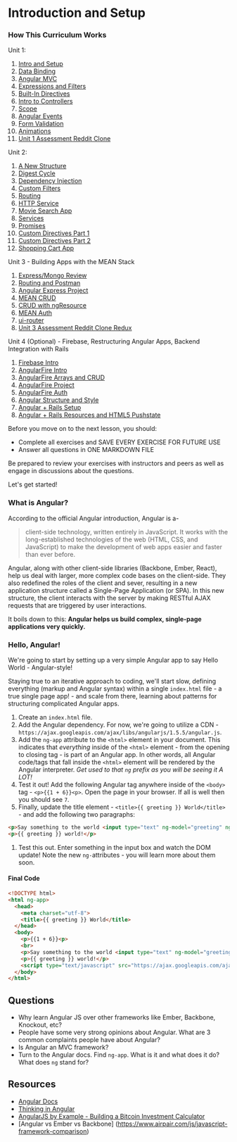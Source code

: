 # Introduction and Setup

### How This Curriculum Works

Unit 1:

 1. [Intro and Setup](/Unit-1/01-intro-and-setup.md)
 1. [Data Binding](/Unit-1/02-data-binding.md)
 1. [Angular MVC](/Unit-1/03-angular-mvc.md)
 1. [Expressions and Filters](/Unit-1/04-expressions-and-filters.md)
 1. [Built-In Directives](/Unit-1/05-built-in-directives.md)
 1. [Intro to Controllers](/Unit-1/06-intro-to-controllers.md)
 1. [Scope](/Unit-1/07-intro-to-scope.md)
 1. [Angular Events](/Unit-1/08-intro-to-events.md)
 1. [Form Validation](/Unit-1/09-form-validation.md)
 1. [Animations](/Unit-1/10-animation.md)
 1. [Unit 1 Assessment Reddit Clone](/Unit-1/11-reddit-clone.md)

Unit 2:

 1. [A New Structure](/Unit-2/01-a-new-structure.md)
 1. [Digest Cycle](/Unit-2/02-digest-cycle.md)
 1. [Dependency Injection](/Unit-2/03-dependency-injection.md)
 1. [Custom Filters](/Unit-2/04-custom-filters.md)
 1. [Routing](/Unit-2/05-routing.md)
 1. [HTTP Service](/Unit-2/06-http-service.md)
 1. [Movie Search App](/Unit-2/07-movie-search.app.md)
 1. [Services](/Unit-2/08-services.md)
 1. [Promises](/Unit-2/09-promises.md)
 1. [Custom Directives Part 1](/Unit-2/10-custom-directives-part1.md)
 1. [Custom Directives Part 2](/Unit-2/11-custom-directives-part2.md)
 1. [Shopping Cart App](/Unit-2/12-shopping-cart-app.md)

Unit 3 - Building Apps with the MEAN Stack

 1. [Express/Mongo Review](/Unit-3/01-express-mongo-review.md)
 1. [Routing and Postman](/Unit-3/02-routing-and-postman.md)
 1. [Angular Express Project](/Unit-3/03-angular-with-express-project.md)
 1. [MEAN CRUD](/Unit-3/04-mean-crud.md)
 1. [CRUD with ngResource](/Unit-3/05-crud-with-ngResource.md)
 1. [MEAN Auth](/Unit-3/06-mean-auth.md)
 1. [ui-router](/Unit-3/07-ui-router.md)
 1. [Unit 3 Assessment Reddit Clone Redux](/Unit-3/08-unit-3-assessment.md)

Unit 4 (Optional) - Firebase, Restructuring Angular Apps, Backend Integration with Rails

 1. [Firebase Intro](/Unit-4-(optional)/01-firebase-intro.md)
 1. [AngularFire Intro](/Unit-4-(optional)/02-angularfire-intro.md)
 1. [AngularFire Arrays and CRUD](/Unit-4-(optional)/03-angularfire-arrays-and-crud.md)
 1. [AngularFire Project](/Unit-4-(optional)/04-angularfire-project.md)
 1. [AngularFire Auth](/Unit-4-(optional)/05-angularfire-auth.md)
 1. [Angular Structure and Style](/Unit-4-(optional)/06-structuring-angular-apps.md)
 1. [Angular + Rails Setup](/Unit-4-(optional)/07-angular-with-rails-setup.md)
 1. [Angular + Rails Resources and HTML5 Pushstate](/Unit-4-(optional)/08-angular-with-rails-resources-and-paths.md)


Before you move on to the next lesson, you should:

* Complete all exercises and SAVE EVERY EXERCISE FOR FUTURE USE
* Answer all questions in ONE MARKDOWN FILE

Be prepared to review your exercises with instructors and peers as well as engage in discussions about the questions.

Let's get started!

### What is Angular?

According to the official Angular introduction, Angular is a-

> client-side technology, written entirely in JavaScript. It works with the long-established technologies of the web (HTML, CSS, and JavaScript) to make the development of web apps easier and faster than ever before.

Angular, along with other client-side libraries (Backbone, Ember, React), help us deal with larger, more complex code bases on the client-side. They also redefined the roles of the client and sever, resulting in a new application structure called a Single-Page Application (or SPA). In this new structure, the client interacts with the server by making RESTful AJAX requests that are triggered by user interactions.

It boils down to this: **Angular helps us build complex, single-page applications very quickly.**

### Hello, Angular!

We're going to start by setting up a very simple Angular app to say Hello World - Angular-style!

Staying true to an iterative approach to coding, we'll start slow, defining everything (markup and Angular syntax) within a single `index.html` file - a true single page app! - and scale from there, learning about patterns for structuring complicated Angular apps.

1. Create an `index.html` file.
1. Add the Angular dependency. For now, we're going to utilize a CDN - `https://ajax.googleapis.com/ajax/libs/angularjs/1.5.5/angular.js`.
1. Add the `ng-app` attribute to the `<html>` element in your document. This indicates that *everything* inside of the `<html>` element - from the opening to closing tag - is part of an Angular app. In other words, all Angular code/tags that fall inside the `<html>` element will be rendered by the Angular interpreter. *Get used to that `ng` prefix as you will be seeing it A LOT!*
1. Test it out! Add the following Angular tag anywhere inside of the `<body>` tag - `<p>{{1 + 6}}<p>`. Open the page in your browser. If all is well then you should see `7`.
1. Finally, update the title element - `<title>{{ greeting }} World</title>` - and add the following two paragraphs:
  ```html
  <p>Say something to the world <input type="text" ng-model="greeting" ng-init="greeting='Hello, '"></p>
  <p>{{ greeting }} world!</p>
  ```

1. Test this out. Enter something in the input box and watch the DOM update! Note the new `ng-`attributes - you will learn more about them soon.

#### Final Code

```html
<!DOCTYPE html>
<html ng-app>
  <head>
    <meta charset="utf-8">
    <title>{{ greeting }} World</title>
  </head>
  <body>
    <p>{{1 + 6}}<p>
    <br>
    <p>Say something to the world <input type="text" ng-model="greeting" ng-init="greeting='Hello, '"></p>
    <p>{{ greeting }} world!</p>
    <script type="text/javascript" src="https://ajax.googleapis.com/ajax/libs/angularjs/1.5.5/angular.js"></script>
  </body>
</html>
```

## Questions

* Why learn Angular JS over other frameworks like Ember, Backbone, Knockout, etc?
* People have some very strong opinions about Angular. What are 3 common complaints people have about Angular?
* Is Angular an MVC framework?
* Turn to the Angular docs. Find `ng-app`. What is it and what does it do? What does `ng` stand for?

## Resources

* [Angular Docs](https://docs.angularjs.org/api)
* [Thinking in Angular](http://stackoverflow.com/questions/14994391/thinking-in-angularjs-if-i-have-a-jquery-background/15012542#15012542)
* [AngularJS by Example - Building a Bitcoin Investment Calculator](https://github.com/mjhea0/thinkful-angular)
* [Angular vs Ember vs Backbone] (https://www.airpair.com/js/javascript-framework-comparison)
